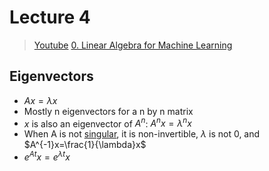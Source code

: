 # Lecture 4

> [Youtube](https://www.youtube.com/watch?v=k095NdrHxY4&list=PLUl4u3cNGP63oMNUHXqIUcrkS2PivhN3k&index=7)
> [0. Linear Algebra for Machine Learning](0.%20Linear%20Algebra%20for%20Machine%20Learning.md)

## Eigenvectors

- $Ax=\lambda x$ 
- Mostly n eigenvectors for a n by n matrix
- $x$ is also an eigenvector of $A^n$: $A^nx=\lambda^nx$
- When A is not [singular](Singular%20Matrix.md), it is non-invertible, $\lambda$ is not 0, and $A^{-1}x=\frac{1}{\lambda}x$
- $e^{At}x=e^{\lambda t}x$  